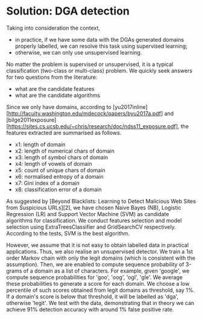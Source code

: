 # Solution: DGA detection

Taking into consideration the context, 
*  in practice, if we have some data with the DGAs generated domains
   properly labelled, we can resolve this task using supervised
   learning;
*  otherwise, we can only use unsupervised learning. 

No matter the problem is supervised or unsupervised, it is a typical
classification (two-class or multi-class) problem. We quickly seek
answers for two questions from the literature:
* what are the candidate features
* what are the candidate algorithms

Since we only have domains, according to
[yu2017inline][http://faculty.washington.edu/mdecock/papers/byu2017a.pdf]
and
[bilge2011exposure][https://sites.cs.ucsb.edu/~chris/research/doc/ndss11_exposure.pdf],
the features extracted are summarised as follows.
* x1: length of domain 
* x2: length of numerical chars of domain
* x3: length of symbol chars of domain
* x4: length of vowels of domain
* x5: count of unique chars of domain
* x6: normalised entropy of a domain
* x7: Gini index of a domain
* x8: classification error of a domain

As suggested by
[Beyond Blacklists: Learning to Detect Malicious Web Sites from Suspicious URLs][2],
we have chosen Naive Bayes (NB), Logistic Regression (LR) and Support
Vector Machine (SVM) as candidate algorithms for classification. We conduct features selection and model selection
 using ExtraTreesClassifier and GridSearchCV respectively. According to the tests, SVM is the best algorithm. 


However, we assume that it is not easy to obtain labelled data in
practical applications. Thus, we also realise an unsupervised detector.
We train a 1st order Markov chain with only the legit domains (which is
consistent with the assumption). Then, we are enabled to compute
sequence probability of 3-grams of a domain as a list of characters. For
example, given 'google', we compute sequence probabilities for 'goo',
'oog', 'ogl', 'gle'. We average these probabilities to generate a score
for each domain. We choose a low percentile of such scores obtained from
legit domains as threshold, say 1\%. If a domain's score is below that
threshold, it will be labelled as 'dga', otherwise 'legit'. We test with
the data, demonstrating that in theory we can achieve 91\% detection
accuracy with around 1\% false positive rate.